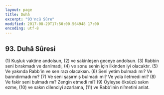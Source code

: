 ```yaml
---
layout: page
title: Duhâ
excerpt: "93'ncü Sûre"
modified: 2017-08-29T17:50:00.564948 17:00
encoding: utf-8
---
```


## 93. Duhâ Sûresi

(1) Kuşluk vaktine andolsun,
(2) ve sakinleşen geceye andolsun.
(3) Rabbin seni bırakmadı ve darılmadı,
(4) ve sonu senin için ilkinden iyi olacaktır.
(5) Ve yakında Rabb'in ve sen razı olacaksın.
(6) Seni yetim bulmadı mı? Ve barındırmadı mı?
(7) Ve seni şaşırmış bulmadı mı? Ve yola iletmedi mi?
(8) Ve fakir seni bulmadı mı? Zengin etmedi mi?
(9) Öyleyse öksüzü sakın ezme,
(10) ve sakın dilenciyi azarlama,
(11) ve Rabb'inin ni’metini anlat.
